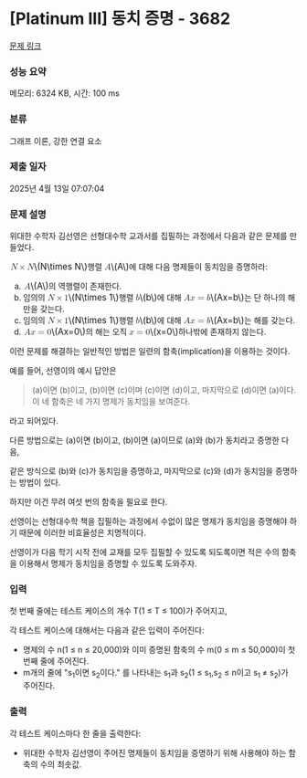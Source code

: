 # [Platinum III] 동치 증명 - 3682 

[문제 링크](https://www.acmicpc.net/problem/3682) 

### 성능 요약

메모리: 6324 KB, 시간: 100 ms

### 분류

그래프 이론, 강한 연결 요소

### 제출 일자

2025년 4월 13일 07:07:04

### 문제 설명

<p>위대한 수학자 김선영은 선형대수학 교과서를 집필하는 과정에서 다음과 같은 문제를 만들었다.</p>

<p><mjx-container class="MathJax" jax="CHTML" style="font-size: 109%; position: relative;"> <mjx-math class="MJX-TEX" aria-hidden="true"><mjx-mi class="mjx-i"><mjx-c class="mjx-c1D441 TEX-I"></mjx-c></mjx-mi><mjx-mo class="mjx-n" space="3"><mjx-c class="mjx-cD7"></mjx-c></mjx-mo><mjx-mi class="mjx-i" space="3"><mjx-c class="mjx-c1D441 TEX-I"></mjx-c></mjx-mi></mjx-math><mjx-assistive-mml unselectable="on" display="inline"><math xmlns="http://www.w3.org/1998/Math/MathML"><mi>N</mi><mo>×</mo><mi>N</mi></math></mjx-assistive-mml><span aria-hidden="true" class="no-mathjax mjx-copytext">\(N\times N\)</span></mjx-container>행렬 <mjx-container class="MathJax" jax="CHTML" style="font-size: 109%; position: relative;"><mjx-math class="MJX-TEX" aria-hidden="true"><mjx-mi class="mjx-i"><mjx-c class="mjx-c1D434 TEX-I"></mjx-c></mjx-mi></mjx-math><mjx-assistive-mml unselectable="on" display="inline"><math xmlns="http://www.w3.org/1998/Math/MathML"><mi>A</mi></math></mjx-assistive-mml><span aria-hidden="true" class="no-mathjax mjx-copytext">\(A\)</span></mjx-container>에 대해 다음 명제들이 동치임을 증명하라:</p>

<ol style="list-style-type:lower-alpha">
	<li><mjx-container class="MathJax" jax="CHTML" style="font-size: 109%; position: relative;"> <mjx-math class="MJX-TEX" aria-hidden="true"><mjx-mi class="mjx-i"><mjx-c class="mjx-c1D434 TEX-I"></mjx-c></mjx-mi></mjx-math><mjx-assistive-mml unselectable="on" display="inline"><math xmlns="http://www.w3.org/1998/Math/MathML"><mi>A</mi></math></mjx-assistive-mml><span aria-hidden="true" class="no-mathjax mjx-copytext">\(A\)</span></mjx-container>의 역행렬이 존재한다.</li>
	<li>임의의 <mjx-container class="MathJax" jax="CHTML" style="font-size: 109%; position: relative;"><mjx-math class="MJX-TEX" aria-hidden="true"><mjx-mi class="mjx-i"><mjx-c class="mjx-c1D441 TEX-I"></mjx-c></mjx-mi><mjx-mo class="mjx-n" space="3"><mjx-c class="mjx-cD7"></mjx-c></mjx-mo><mjx-mn class="mjx-n" space="3"><mjx-c class="mjx-c31"></mjx-c></mjx-mn></mjx-math><mjx-assistive-mml unselectable="on" display="inline"><math xmlns="http://www.w3.org/1998/Math/MathML"><mi>N</mi><mo>×</mo><mn>1</mn></math></mjx-assistive-mml><span aria-hidden="true" class="no-mathjax mjx-copytext">\(N\times 1\)</span></mjx-container>행렬 <mjx-container class="MathJax" jax="CHTML" style="font-size: 109%; position: relative;"><mjx-math class="MJX-TEX" aria-hidden="true"><mjx-mi class="mjx-i"><mjx-c class="mjx-c1D44F TEX-I"></mjx-c></mjx-mi></mjx-math><mjx-assistive-mml unselectable="on" display="inline"><math xmlns="http://www.w3.org/1998/Math/MathML"><mi>b</mi></math></mjx-assistive-mml><span aria-hidden="true" class="no-mathjax mjx-copytext">\(b\)</span></mjx-container>에 대해 <mjx-container class="MathJax" jax="CHTML" style="font-size: 109%; position: relative;"><mjx-math class="MJX-TEX" aria-hidden="true"><mjx-mi class="mjx-i"><mjx-c class="mjx-c1D434 TEX-I"></mjx-c></mjx-mi><mjx-mi class="mjx-i"><mjx-c class="mjx-c1D465 TEX-I"></mjx-c></mjx-mi><mjx-mo class="mjx-n" space="4"><mjx-c class="mjx-c3D"></mjx-c></mjx-mo><mjx-mi class="mjx-i" space="4"><mjx-c class="mjx-c1D44F TEX-I"></mjx-c></mjx-mi></mjx-math><mjx-assistive-mml unselectable="on" display="inline"><math xmlns="http://www.w3.org/1998/Math/MathML"><mi>A</mi><mi>x</mi><mo>=</mo><mi>b</mi></math></mjx-assistive-mml><span aria-hidden="true" class="no-mathjax mjx-copytext">\(Ax=b\)</span></mjx-container>는 단 하나의 해만을 갖는다.</li>
	<li>임의의 <mjx-container class="MathJax" jax="CHTML" style="font-size: 109%; position: relative;"><mjx-math class="MJX-TEX" aria-hidden="true"><mjx-mi class="mjx-i"><mjx-c class="mjx-c1D441 TEX-I"></mjx-c></mjx-mi><mjx-mo class="mjx-n" space="3"><mjx-c class="mjx-cD7"></mjx-c></mjx-mo><mjx-mn class="mjx-n" space="3"><mjx-c class="mjx-c31"></mjx-c></mjx-mn></mjx-math><mjx-assistive-mml unselectable="on" display="inline"><math xmlns="http://www.w3.org/1998/Math/MathML"><mi>N</mi><mo>×</mo><mn>1</mn></math></mjx-assistive-mml><span aria-hidden="true" class="no-mathjax mjx-copytext">\(N\times 1\)</span></mjx-container>행렬 <mjx-container class="MathJax" jax="CHTML" style="font-size: 109%; position: relative;"><mjx-math class="MJX-TEX" aria-hidden="true"><mjx-mi class="mjx-i"><mjx-c class="mjx-c1D44F TEX-I"></mjx-c></mjx-mi></mjx-math><mjx-assistive-mml unselectable="on" display="inline"><math xmlns="http://www.w3.org/1998/Math/MathML"><mi>b</mi></math></mjx-assistive-mml><span aria-hidden="true" class="no-mathjax mjx-copytext">\(b\)</span></mjx-container>에 대해 <mjx-container class="MathJax" jax="CHTML" style="font-size: 109%; position: relative;"><mjx-math class="MJX-TEX" aria-hidden="true"><mjx-mi class="mjx-i"><mjx-c class="mjx-c1D434 TEX-I"></mjx-c></mjx-mi><mjx-mi class="mjx-i"><mjx-c class="mjx-c1D465 TEX-I"></mjx-c></mjx-mi><mjx-mo class="mjx-n" space="4"><mjx-c class="mjx-c3D"></mjx-c></mjx-mo><mjx-mi class="mjx-i" space="4"><mjx-c class="mjx-c1D44F TEX-I"></mjx-c></mjx-mi></mjx-math><mjx-assistive-mml unselectable="on" display="inline"><math xmlns="http://www.w3.org/1998/Math/MathML"><mi>A</mi><mi>x</mi><mo>=</mo><mi>b</mi></math></mjx-assistive-mml><span aria-hidden="true" class="no-mathjax mjx-copytext">\(Ax=b\)</span></mjx-container>는 해를 갖는다.</li>
	<li><mjx-container class="MathJax" jax="CHTML" style="font-size: 109%; position: relative;"> <mjx-math class="MJX-TEX" aria-hidden="true"><mjx-mi class="mjx-i"><mjx-c class="mjx-c1D434 TEX-I"></mjx-c></mjx-mi><mjx-mi class="mjx-i"><mjx-c class="mjx-c1D465 TEX-I"></mjx-c></mjx-mi><mjx-mo class="mjx-n" space="4"><mjx-c class="mjx-c3D"></mjx-c></mjx-mo><mjx-mn class="mjx-n" space="4"><mjx-c class="mjx-c30"></mjx-c></mjx-mn></mjx-math><mjx-assistive-mml unselectable="on" display="inline"><math xmlns="http://www.w3.org/1998/Math/MathML"><mi>A</mi><mi>x</mi><mo>=</mo><mn>0</mn></math></mjx-assistive-mml><span aria-hidden="true" class="no-mathjax mjx-copytext">\(Ax=0\)</span></mjx-container>의 해는 오직 <mjx-container class="MathJax" jax="CHTML" style="font-size: 109%; position: relative;"><mjx-math class="MJX-TEX" aria-hidden="true"><mjx-mi class="mjx-i"><mjx-c class="mjx-c1D465 TEX-I"></mjx-c></mjx-mi><mjx-mo class="mjx-n" space="4"><mjx-c class="mjx-c3D"></mjx-c></mjx-mo><mjx-mn class="mjx-n" space="4"><mjx-c class="mjx-c30"></mjx-c></mjx-mn></mjx-math><mjx-assistive-mml unselectable="on" display="inline"><math xmlns="http://www.w3.org/1998/Math/MathML"><mi>x</mi><mo>=</mo><mn>0</mn></math></mjx-assistive-mml><span aria-hidden="true" class="no-mathjax mjx-copytext">\(x=0\)</span></mjx-container>하나밖에 존재하지 않는다.</li>
</ol>

<p>이런 문제를 해결하는 일반적인 방법은 일련의 함축(implication)을 이용하는 것이다.</p>

<p>예를 들어, 선영이의 예시 답안은</p>

<blockquote>(a)이면 (b)이고, (b)이면 (c)이며 (c)이면 (d)이고, 마지막으로 (d)이면 (a)이다. 이 네 함축은 네 가지 명제가 동치임을 보여준다.</blockquote>

<p>라고 되어있다.</p>

<p>다른 방법으로는 (a)이면 (b)이고, (b)이면 (a)이므로 (a)와 (b)가 동치라고 증명한 다음,</p>

<p>같은 방식으로 (b)와 (c)가 동치임을 증명하고, 마지막으로 (c)와 (d)가 동치임을 증명하는 방법이 있다.</p>

<p>하지만 이건 무려 여섯 번의 함축을 필요로 한다.</p>

<p>선영이는 선형대수학 책을 집필하는 과정에서 수없이 많은 명제가 동치임을 증명해야 하기 때문에 이러한 비효율성은 치명적이다.</p>

<p>선영이가 다음 학기 시작 전에 교재를 모두 집필할 수 있도록 되도록이면 적은 수의 함축을 이용해서 명제가 동치임을 증명할 수 있도록 도와주자.</p>

### 입력 

 <p>첫 번째 줄에는 테스트 케이스의 개수 T(1 ≤ T ≤ 100)가 주어지고,</p>

<p>각 테스트 케이스에 대해서는 다음과 같은 입력이 주어진다:</p>

<ul>
	<li>명제의 수 n(1 ≤ n ≤ 20,000)와 이미 증명된 함축의 수 m(0 ≤ m ≤ 50,000)이 첫 번째 줄에 주어진다.</li>
	<li>m개의 줄에 "s<sub>1</sub>이면 s<sub>2</sub>이다." 를 나타내는 s<sub>1</sub>과 s<sub>2</sub>(1 ≤ s<sub>1</sub>,s<sub>2</sub> ≤ n이고 s<sub>1 </sub>≠ s<sub>2</sub>)가 주어진다.</li>
</ul>

### 출력 

 <p>각 테스트 케이스마다 한 줄을 출력한다:</p>

<ul>
	<li>위대한 수학자 김선영이 주어진 명제들이 동치임을 증명하기 위해 사용해야 하는 함축의 수의 최솟값.</li>
</ul>

